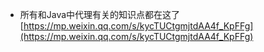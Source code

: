 - 所有和Java中代理有关的知识点都在这了<br>[https://mp.weixin.qq.com/s/kycTUCtgmjtdAA4f_KpFFg](https://mp.weixin.qq.com/s/kycTUCtgmjtdAA4f_KpFFg)